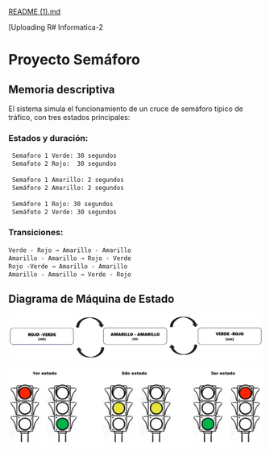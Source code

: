 [README (1).md](https://github.com/user-attachments/files/17081497/README.1.md)

[Uploading R# Informatica-2
# Proyecto Semáforo
## Memoria descriptiva
El sistema simula el funcionamiento de un cruce de semáforo típico de tráfico, con tres estados 
principales:
### Estados y duración:
     Semaforo 1 Verde: 30 segundos
     Semafoto 2 Rojo:  30 segundos

     Semaforo 1 Amarillo: 2 segundos
     Semáforo 2 Amarillo: 2 segundos

     Semáforo 1 Rojo: 30 segundos
     Semáfoto 2 Verde: 30 segundos

### Transiciones:
    Verde - Rojo → Amarillo - Amarillo
    Amarillo - Amarillo → Rojo - Verde
    Rojo -Verde → Amarillo - Amarillo
    Amarillo - Amarillo → Verde - Rojo
## Diagrama de Máquina de Estado

![App Screenshot](https://github.com/lujustiniano/Informatica-2/blob/main/Captura%20de%20pantalla%202024-09-20%20195721.png?raw=true)

![App Screenshot](https://github.com/lujustiniano/Informatica-2/blob/main/Imagen%20de%20WhatsApp%202024-09-19%20a%20las%2009.54.16_d592d4bf.jpg?raw=true)
